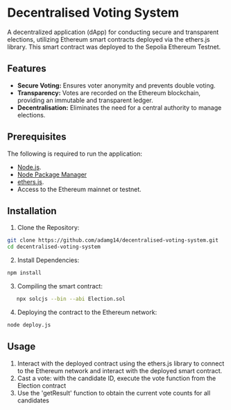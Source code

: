 # Decentralised Voting System
A decentralized application (dApp) for conducting secure and transparent elections, utilizing Ethereum smart contracts deployed via the ethers.js library. This smart contract was deployed to the Sepolia Ethereum Testnet.

## Features
- __Secure Voting:__ Ensures voter anonymity and prevents double voting.
- __Transparency:__ Votes are recorded on the Ethereum blockchain, providing an immutable and transparent ledger.
- __Decentralisation:__ Eliminates the need for a central authority to manage elections.

## Prerequisites
The following is required to run the application:
- [Node.js](https://nodejs.org/en).
- [Node Package Manager](https://docs.npmjs.com/downloading-and-installing-node-js-and-npm)
- [ethers.js](https://docs.ethers.org/v5/).
- Access to the Ethereum mainnet or testnet.

## Installation
1. Clone the Repository:
```bash
git clone https://github.com/adamg14/decentralised-voting-system.git
cd decentralised-voting-system
```

2. Install Dependencies:
```bash
npm install
```
3. Compiling the smart contract:
```bash
   npx solcjs --bin --abi Election.sol
```

4. Deploying the contract to the Ethereum network:
```bash
node deploy.js
```

## Usage
1. Interact with the deployed contract using the ethers.js library to connect to the Ethereum network and interact with the deployed smart contract.
2. Cast a vote: with the candidate ID, execute the vote function from the Election contract
3. Use the 'getResult' function to obtain the current vote counts for all candidates
